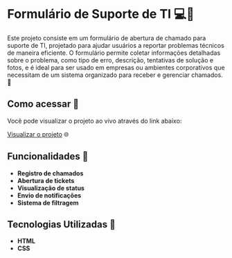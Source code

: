 # Formulário de Suporte de TI 💻🔧

Este projeto consiste em um formulário de abertura de chamado para suporte de TI, projetado para ajudar usuários a reportar problemas técnicos de maneira eficiente. O formulário permite coletar informações detalhadas sobre o problema, como tipo de erro, descrição, tentativas de solução e fotos, e é ideal para ser usado em empresas ou ambientes corporativos que necessitam de um sistema organizado para receber e gerenciar chamados. 🚀

## Como acessar 🔗

Você pode visualizar o projeto ao vivo através do link abaixo:

[Visualizar o projeto](https://leandro-colares.github.io/formulario-suporte-ti-projeto/) 🌐

## Funcionalidades 🌟
- **Registro de chamados** 
- **Abertura de tickets** 
- **Visualização de status** 
- **Envio de notificações** 
- **Sistema de filtragem**
  
## Tecnologias Utilizadas 🚀
- **HTML** 
- **CSS**
